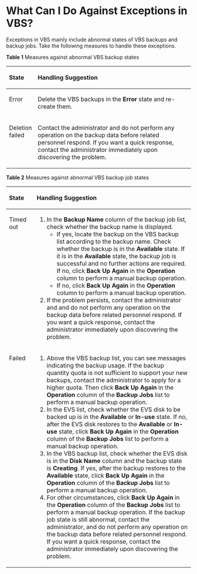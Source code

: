 # What Can I Do Against Exceptions in VBS?<a name="EN-US_TOPIC_0046276032"></a>

Exceptions in VBS mainly include abnormal states of VBS backups and backup jobs. Take the following measures to handle these exceptions.

**Table  1**  Measures against abnormal VBS backup states

<a name="table1547142735417"></a>
<table><thead align="left"><tr id="row15471227165418"><th class="cellrowborder" valign="top" width="15.409999999999998%" id="mcps1.2.3.1.1"><p id="p114711278542"><a name="p114711278542"></a><a name="p114711278542"></a>State</p>
</th>
<th class="cellrowborder" valign="top" width="84.59%" id="mcps1.2.3.1.2"><p id="p12475277546"><a name="p12475277546"></a><a name="p12475277546"></a>Handling Suggestion</p>
</th>
</tr>
</thead>
<tbody><tr id="row247152795416"><td class="cellrowborder" valign="top" width="15.409999999999998%" headers="mcps1.2.3.1.1 "><p id="p76341841072"><a name="p76341841072"></a><a name="p76341841072"></a>Error</p>
</td>
<td class="cellrowborder" valign="top" width="84.59%" headers="mcps1.2.3.1.2 "><p id="p268911541564"><a name="p268911541564"></a><a name="p268911541564"></a>Delete the VBS backups in the <strong id="b3561193864510"><a name="b3561193864510"></a><a name="b3561193864510"></a>Error</strong> state and re-create them.</p>
</td>
</tr>
<tr id="row1348182765414"><td class="cellrowborder" valign="top" width="15.409999999999998%" headers="mcps1.2.3.1.1 "><p id="p15634641974"><a name="p15634641974"></a><a name="p15634641974"></a>Deletion failed</p>
</td>
<td class="cellrowborder" valign="top" width="84.59%" headers="mcps1.2.3.1.2 "><p id="p1868917541162"><a name="p1868917541162"></a><a name="p1868917541162"></a>Contact the administrator and do not perform any operation on the backup data before related personnel respond. If you want a quick response, contact the administrator immediately upon discovering the problem.</p>
</td>
</tr>
</tbody>
</table>

**Table  2**  Measures against abnormal VBS backup job states

<a name="table16354846105411"></a>
<table><thead align="left"><tr id="row1335417464549"><th class="cellrowborder" valign="top" width="15%" id="mcps1.2.3.1.1"><p id="p17452205113540"><a name="p17452205113540"></a><a name="p17452205113540"></a>State</p>
</th>
<th class="cellrowborder" valign="top" width="85%" id="mcps1.2.3.1.2"><p id="p7452451165410"><a name="p7452451165410"></a><a name="p7452451165410"></a>Handling Suggestion</p>
</th>
</tr>
</thead>
<tbody><tr id="row1435410460546"><td class="cellrowborder" valign="top" width="15%" headers="mcps1.2.3.1.1 "><p id="p17336181195511"><a name="p17336181195511"></a><a name="p17336181195511"></a>Timed out</p>
</td>
<td class="cellrowborder" valign="top" width="85%" headers="mcps1.2.3.1.2 "><a name="ol159291363911"></a><a name="ol159291363911"></a><ol id="ol159291363911"><li>In the <strong id="b7141457185218"><a name="b7141457185218"></a><a name="b7141457185218"></a>Backup Name</strong> column of the backup job list, check whether the backup name is displayed.<a name="ul811204919404"></a><a name="ul811204919404"></a><ul id="ul811204919404"><li>If yes, locate the backup on the VBS backup list according to the backup name. Check whether the backup is in the <strong id="b7141857105215"><a name="b7141857105215"></a><a name="b7141857105215"></a>Available</strong> state. If it is in the <strong id="b911924818282"><a name="b911924818282"></a><a name="b911924818282"></a>Available</strong> state, the backup job is successful and no further actions are required. If no, click <strong id="b158795276217915"><a name="b158795276217915"></a><a name="b158795276217915"></a>Back Up Again</strong> in the <strong id="b69673741817915"><a name="b69673741817915"></a><a name="b69673741817915"></a>Operation</strong> column to perform a manual backup operation.</li><li>If no, click <strong id="b152364406817941"><a name="b152364406817941"></a><a name="b152364406817941"></a>Back Up Again</strong> in the <strong id="b120961540817941"><a name="b120961540817941"></a><a name="b120961540817941"></a>Operation</strong> column to perform a manual backup operation.</li></ul>
</li><li>If the problem persists, contact the administrator and and do not perform any operation on the backup data before related personnel respond. If you want a quick response, contact the administrator immediately upon discovering the problem.</li></ol>
</td>
</tr>
<tr id="row5354246175413"><td class="cellrowborder" valign="top" width="15%" headers="mcps1.2.3.1.1 "><p id="p1133711119551"><a name="p1133711119551"></a><a name="p1133711119551"></a>Failed</p>
</td>
<td class="cellrowborder" valign="top" width="85%" headers="mcps1.2.3.1.2 "><a name="ol16604721173518"></a><a name="ol16604721173518"></a><ol id="ol16604721173518"><li>Above the VBS backup list, you can see messages indicating the backup usage. If the backup quantity quota is not sufficient to support your new backups, contact the administrator to apply for a higher quota. Then click <strong id="b1214956129171039"><a name="b1214956129171039"></a><a name="b1214956129171039"></a>Back Up Again</strong> in the <strong id="b1112087523171039"><a name="b1112087523171039"></a><a name="b1112087523171039"></a>Operation</strong> column of the <strong id="b48792272171039"><a name="b48792272171039"></a><a name="b48792272171039"></a>Backup Jobs</strong> list to perform a manual backup operation.</li><li>In the EVS list, check whether the EVS disk to be backed up is in the <strong id="b1907207836171056"><a name="b1907207836171056"></a><a name="b1907207836171056"></a>Available</strong> or <strong id="b54318086171056"><a name="b54318086171056"></a><a name="b54318086171056"></a>In-use</strong> state. If no, after the EVS disk restores to the <strong id="b2102072989171243"><a name="b2102072989171243"></a><a name="b2102072989171243"></a>Available</strong> or <strong id="b1594024754171243"><a name="b1594024754171243"></a><a name="b1594024754171243"></a>In-use</strong> state, click <strong id="b1179018228171243"><a name="b1179018228171243"></a><a name="b1179018228171243"></a>Back Up Again</strong> in the <strong id="b225006912171243"><a name="b225006912171243"></a><a name="b225006912171243"></a>Operation</strong> column of the <strong id="b1386574471171243"><a name="b1386574471171243"></a><a name="b1386574471171243"></a>Backup Jobs</strong> list to perform a manual backup operation.</li><li>In the VBS backup list, check whether the EVS disk is in the <strong id="b112587592479"><a name="b112587592479"></a><a name="b112587592479"></a>Disk Name</strong> column and the backup state is <strong id="b132581859104718"><a name="b132581859104718"></a><a name="b132581859104718"></a>Creating</strong>. If yes, after the backup restores to the <strong id="b22583590471"><a name="b22583590471"></a><a name="b22583590471"></a>Available</strong> state, click <strong id="b325918599473"><a name="b325918599473"></a><a name="b325918599473"></a>Back Up Again</strong> in the <strong id="b5259105924714"><a name="b5259105924714"></a><a name="b5259105924714"></a>Operation</strong> column of the <strong id="b72591359104711"><a name="b72591359104711"></a><a name="b72591359104711"></a>Backup Jobs</strong> list to perform a manual backup operation.</li><li>For other circumstances, click <strong id="b0141457145212"><a name="b0141457145212"></a><a name="b0141457145212"></a>Back Up Again</strong> in the <strong id="b414115755215"><a name="b414115755215"></a><a name="b414115755215"></a>Operation</strong> column of the <strong id="b13715169144016"><a name="b13715169144016"></a><a name="b13715169144016"></a>Backup Jobs</strong> list to perform a manual backup operation. If the backup job state is still abnormal, contact the administrator, and do not perform any operation on the backup data before related personnel respond. If you want a quick response, contact the administrator immediately upon discovering the problem.</li></ol>
</td>
</tr>
</tbody>
</table>

